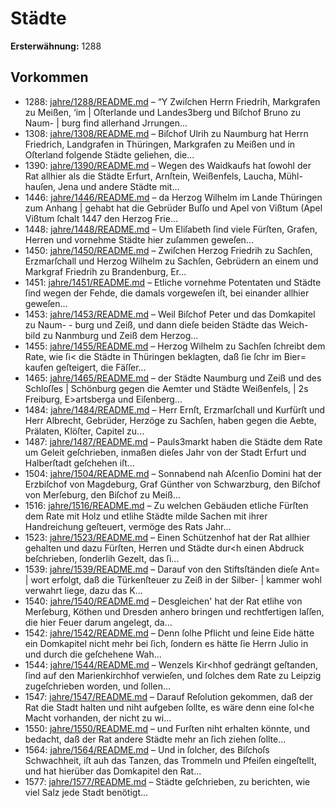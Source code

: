 # Städte

**Ersterwähnung:** 1288

## Vorkommen
- 1288: [jahre/1288/README.md](../jahre/1288/README.md) – “Y Zwiſchen Herrn Friedrih, Markgrafen zu Meißen, ‘im
| Oſterlande und Landes3berg und Biſchof Bruno zu Naum-
| burg find allerhand Jrrungen...
- 1308: [jahre/1308/README.md](../jahre/1308/README.md) – Biſchof Ulrih zu Naumburg hat Herrn Friedrich,
Landgrafen in Thüringen, Markgrafen zu Meißen und in
Oſterland folgende Städte geliehen, die...
- 1390: [jahre/1390/README.md](../jahre/1390/README.md) – Wegen des Waidkaufs hat ſowohl der Rat allhier als
die Städte Erfurt, Arnſtein, Weißenfels, Laucha, Mühl-
hauſen, Jena und andere Städte mit...
- 1446: [jahre/1446/README.md](../jahre/1446/README.md) – da Herzog Wilhelm im Lande Thüringen zum Anhang |
gehabt hat die Gebrüder Buſſo und Apel von Vißtum
(Apel Vißtum ſchalt 1447 den Herzog Frie...
- 1448: [jahre/1448/README.md](../jahre/1448/README.md) – Um Eliſabeth ſind viele Fürſten, Grafen, Herren und
vornehme Städte hier zuſammen geweſen...
- 1450: [jahre/1450/README.md](../jahre/1450/README.md) – Zwiſchen Herzog Friedrih zu Sachſen, Erzmarſchall
und Herzog Wilhelm zu Sachſen, Gebrüdern an einem
und Markgraf Friedrih zu Brandenburg, Er...
- 1451: [jahre/1451/README.md](../jahre/1451/README.md) – Etliche vornehme Potentaten und Städte ſind wegen
der Fehde, die damals vorgeweſen iſt, bei einander allhier
geweſen...
- 1453: [jahre/1453/README.md](../jahre/1453/README.md) – Weil Biſchof Peter und das Domkapitel zu Naum- -
burg und Zeiß, und dann dieſe beiden Städte das Weich-
bild zu Nanmburg und Zeiß dem Herzog...
- 1455: [jahre/1455/README.md](../jahre/1455/README.md) – Herzog Wilhelm zu Sachſen ſchreibt dem Rate, wie ſi<
die Städte in Thüringen beklagten, daß ſie ſchr im Bier=
kaufen geſteigert, die Fäſſer...
- 1465: [jahre/1465/README.md](../jahre/1465/README.md) – der Städte Naumburg und Zeiß und des Schloſſes |
Schönburg gegen die Aemter und Städte Weißenfels, |
2s Freiburg, E>artsberga und Eiſenberg...
- 1484: [jahre/1484/README.md](../jahre/1484/README.md) – Herr Ernſt, Erzmarſchall und Kurfürſt und Herr
Albrecht, Gebrüder, Herzöge zu Sachſen, haben gegen die
Aebte, Prälaten, Klöſter, Capitel zu...
- 1487: [jahre/1487/README.md](../jahre/1487/README.md) – Pauls3markt haben die Städte dem Rate
um Geleit geſchrieben, inmaßen dieſes Jahr von der
Stadt Erfurt und Halberſtadt geſchehen iſt...
- 1504: [jahre/1504/README.md](../jahre/1504/README.md) – Sonnabend nah Aſcenſio Domini hat der Erzbiſchof
von Magdeburg, Graf Günther von Schwarzburg, den
Biſchof von Merſeburg, den Biſchof zu Meiß...
- 1516: [jahre/1516/README.md](../jahre/1516/README.md) – Zu welchen Gebäuden etliche
Fürſten dem Rate mit Holz und etlihe Städte milde
Sachen mit ihrer Handreichung geſteuert, vermöge des
Rats Jahr...
- 1523: [jahre/1523/README.md](../jahre/1523/README.md) – Einen Schützenhof hat der Rat allhier gehalten und
dazu Fürſten, Herren und Städte dur<h einen Abdruck
beſchrieben, ſonderlih Gezelt, das ſi...
- 1539: [jahre/1539/README.md](../jahre/1539/README.md) – Darauf von den Stiftsſtänden dieſe Ant= |
wort erfolgt, daß die Türkenſteuer zu Zeiß in der Silber- |
kammer wohl verwahrt liege, dazu das K...
- 1540: [jahre/1540/README.md](../jahre/1540/README.md) – Desgleichen' hat der Rat etlihe von Merſeburg, Köthen
und Dresden anhero bringen und rechtfertigen laſſen, die
hier Feuer darum angelegt, da...
- 1542: [jahre/1542/README.md](../jahre/1542/README.md) – Denn ſolhe Pflicht
und ſeine Eide hätte ein Domkapitel nicht mehr bei ſich,
ſondern es hätte ſie Herrn Julio in und durch die geſchehene
Wah...
- 1544: [jahre/1544/README.md](../jahre/1544/README.md) – Wenzels Kir<hhof gedrängt geſtanden, ſind auf den
Marienkirchhof verwieſen, und ſolches dem Rate zu Leipzig
zugeſchrieben worden, und ſollen...
- 1547: [jahre/1547/README.md](../jahre/1547/README.md) – Darauf
Reſolution gekommen, daß der Rat die Stadt halten und
niht aufgeben ſollte, es wäre denn eine ſol<he Macht
vorhanden, der nicht zu wi...
- 1550: [jahre/1550/README.md](../jahre/1550/README.md) – und Furſten niht erhalten
könnte, und bedacht, daß der Rat andere Städte mehr
an ſich ziehen ſollte...
- 1564: [jahre/1564/README.md](../jahre/1564/README.md) – Und in ſolcher, des Biſchoſs Schwachheit, iſt auh das
Tanzen, das Trommeln und Pfeiſen eingeſtellt, und hat
hierüber das Domkapitel den Rat...
- 1577: [jahre/1577/README.md](../jahre/1577/README.md) – Städte geſchrieben, zu berichten, wie viel Salz jede Stadt
benötigt...

